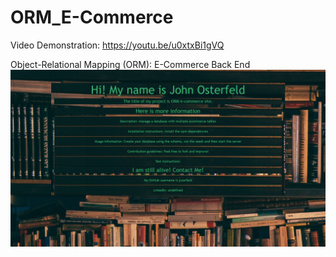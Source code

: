 # ORM_E-Commerce

Video Demonstration: https://youtu.be/u0xtxBi1gVQ

Object-Relational Mapping (ORM): E-Commerce Back End
![](images/ORM.png)
